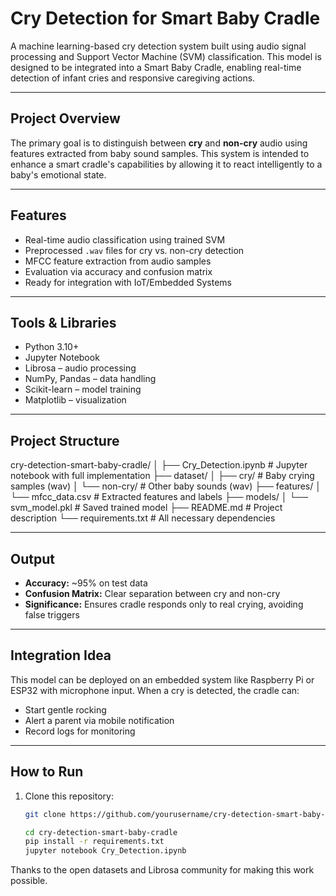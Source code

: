 # Cry Detection for Smart Baby Cradle 

A machine learning-based cry detection system built using audio signal processing and Support Vector Machine (SVM) classification. This model is designed to be integrated into a Smart Baby Cradle, enabling real-time detection of infant cries and responsive caregiving actions.

---

## Project Overview

The primary goal is to distinguish between **cry** and **non-cry** audio using features extracted from baby sound samples. This system is intended to enhance a smart cradle's capabilities by allowing it to react intelligently to a baby's emotional state.

---

## Features

- Real-time audio classification using trained SVM
- Preprocessed `.wav` files for cry vs. non-cry detection
- MFCC feature extraction from audio samples
- Evaluation via accuracy and confusion matrix
- Ready for integration with IoT/Embedded Systems

---

## Tools & Libraries

- Python 3.10+
- Jupyter Notebook
- Librosa – audio processing
- NumPy, Pandas – data handling
- Scikit-learn – model training
- Matplotlib – visualization

---

## Project Structure


cry-detection-smart-baby-cradle/
│
├── Cry_Detection.ipynb # Jupyter notebook with full implementation
├── dataset/
│ ├── cry/ # Baby crying samples (wav)
│ └── non-cry/ # Other baby sounds (wav)
├── features/
│ └── mfcc_data.csv # Extracted features and labels
├── models/
│ └── svm_model.pkl # Saved trained model
├── README.md # Project description
└── requirements.txt # All necessary dependencies



---

## Output

- **Accuracy:** ~95% on test data
- **Confusion Matrix:** Clear separation between cry and non-cry
- **Significance:** Ensures cradle responds only to real crying, avoiding false triggers

---

## Integration Idea

This model can be deployed on an embedded system like Raspberry Pi or ESP32 with microphone input. When a cry is detected, the cradle can:

- Start gentle rocking
- Alert a parent via mobile notification
- Record logs for monitoring

---

## How to Run

1. Clone this repository:
   ```bash
   git clone https://github.com/yourusername/cry-detection-smart-baby-cradle.git

   cd cry-detection-smart-baby-cradle
   pip install -r requirements.txt
   jupyter notebook Cry_Detection.ipynb


Thanks to the open datasets and Librosa community for making this work possible.




